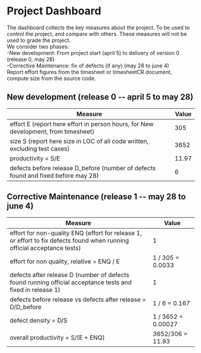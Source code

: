 # Project Dashboard

The dashboard collects the key measures about the project.
To be used to control the project, and compare with others. These measures will not be used to grade the project. <br>
We consider two phases: <br>
-New development: From project start (april 5) to delivery of version 0 (release 0, may 28) <br>
-Corrective Maintenance: fix of defects (if any)  (may 28 to june 4)   <br>
Report effort figures from the timesheet or timesheetCR document, compute size from the source code.

## New development (release 0  -- april 5 to may 28)
| Measure| Value |
|---|---|
|effort E (report here effort in person hours, for New development, from timesheet)  | 305 |
|size S (report here size in LOC of all code written, excluding test cases)  | 3652 |
|productivity = S/E | 11.97|
|defects before release D_before (number of defects found and fixed before may 28) | 6 |




## Corrective Maintenance (release 1 -- may 28 to june 4)

| Measure | Value|
|---|---|
| effort for non-quality ENQ (effort for release 1, or effort to fix defects found when running official acceptance tests) | 1 |
| effort for non quality, relative = ENQ / E | 1 / 305 = 0.0033 |
|defects after release D (number of defects found running official acceptance tests and  fixed in release 1) | 1 |
| defects before release vs defects after release = D/D_before | 1 / 6 = 0.167 |
|defect density = D/S| 1 / 3652 =  0.00027 |
|overall productivity = S/(E + ENQ)| 3652/306 = 11.93|
